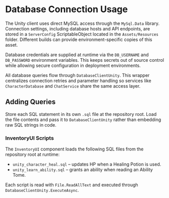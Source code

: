# Database Connection Usage


The Unity client uses direct MySQL access through the `MySql.Data` library. Connection settings, including database hosts and API endpoints, are stored in a `ServerConfig` ScriptableObject located in the `Assets/Resources` folder. Different builds can provide environment-specific copies of this asset.

Database credentials are supplied at runtime via the `DB_USERNAME` and `DB_PASSWORD` environment variables. This keeps secrets out of source control while allowing secure configuration in deployment environments.

All database queries flow through `DatabaseClientUnity`. This wrapper centralizes connection retries and parameter handling so services like `CharacterDatabase` and `ChatService` share the same access layer.

## Adding Queries

Store each SQL statement in its own `.sql` file at the repository root. Load the file contents and pass
it to `DatabaseClientUnity` rather than embedding raw SQL strings in code.

### InventoryUI Scripts

The `InventoryUI` component loads the following SQL files from the repository root at runtime:

- `unity_character_heal.sql` – updates HP when a Healing Potion is used.
- `unity_learn_ability.sql` – grants an ability when reading an Ability Tome.

Each script is read with `File.ReadAllText` and executed through `DatabaseClientUnity.ExecuteAsync`.
